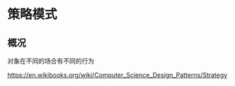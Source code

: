 # 策略模式

## 概况

对象在不同的场合有不同的行为

https://en.wikibooks.org/wiki/Computer_Science_Design_Patterns/Strategy
